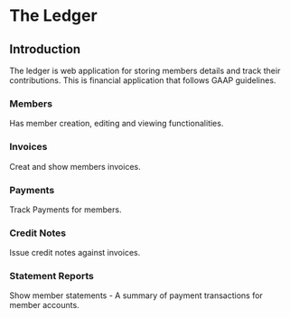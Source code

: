 # The Ledger

## Introduction

The ledger is web application for storing members details and track their contributions.
This is financial application that follows GAAP guidelines.

### Members

Has member creation, editing and viewing functionalities.

### Invoices

Creat and show members invoices.

### Payments

Track Payments for members.

### Credit Notes

Issue credit notes against invoices.

### Statement Reports

Show member statements - A summary of payment transactions for member accounts. 



